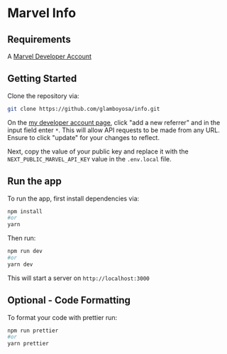 # Marvel Info

## Requirements

A [Marvel Developer Account](https://developer.marvel.com/docs)

## Getting Started

Clone the repository via:

```bash
git clone https://github.com/glamboyosa/info.git
```

On the [my developer account page](https://developer.marvel.com/account#), click "add a new referrer" and in the input field enter `*`. This will allow API requests to be made from any URL. Ensure to click "update" for your changes to reflect.

Next, copy the value of your public key and replace it with the `NEXT_PUBLIC_MARVEL_API_KEY` value in the `.env.local` file.

## Run the app

To run the app, first install dependencies via:

```bash
npm install
#or
yarn
```

Then run:

```bash
npm run dev
#or
yarn dev
```

This will start a server on `http://localhost:3000`

## Optional - Code Formatting

To format your code with prettier run:

```bash
npm run prettier
#or
yarn prettier
```
